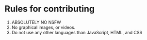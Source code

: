 # Rules for contributing
1. ABSOLUTELY NO NSFW
2. No graphical images, or videos.
3. Do not use any other languages than JavaScript, HTML, and CSS
